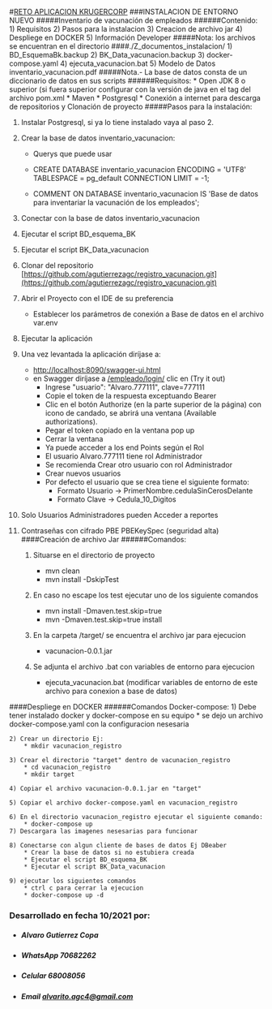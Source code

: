    #[RETO APLICACION KRUGERCORP]()
   ###INSTALACION DE ENTORNO NUEVO
 #####Inventario de vacunación de empleados
######Contenido:
    1) Requisitos
    2) Pasos para la instalacion
    3) Creacion de archivo jar
    4) Despliege en DOCKER
    5) Información Developer
#####Nota: los archivos se encuentran en el directorio 
####./Z_documentos_instalacion/
       1) BD_EsquemaBk.backup
       2) BK_Data_vacunacion.backup
       3) docker-compose.yaml
       4) ejecuta_vacunacion.bat
       5) Modelo de Datos inventario_vacunacion.pdf
#####Nota.- La base de datos consta de un diccionario de datos en sus scripts
######Requisitos:
    * Open JDK 8 o superior (si fuera superior configurar con la versión de java en el tag <properties> del archivo pom.xml
    * Maven
    * Postgresql
    * Conexión a internet para descarga de repositorios y Clonación de proyecto
#####Pasos para la instalación:

   1) Instalar Postgresql, si ya lo tiene instalado vaya al paso 2.
   2) Crear la base de datos inventario_vacunacion:
       * Querys que puede usar
       * CREATE DATABASE inventario_vacunacion
         ENCODING = 'UTF8' TABLESPACE = pg_default CONNECTION LIMIT = -1;
     
        * COMMENT ON DATABASE inventario_vacunacion
         IS 'Base de datos para inventariar la vacunación de los empleados';

   3) Conectar con la base de datos inventario_vacunacion
   4) Ejecutar el script BD_esquema_BK
   5) Ejecutar el script BK_Data_vacunacion
   6) Clonar del repositorio [https://github.com/agutierrezagc/registro_vacunacion.git](https://github.com/agutierrezagc/registro_vacunacion.git)
   7) Abrir el Proyecto con el IDE de su preferencia
       * Establecer los parámetros de conexión a Base de datos en el archivo var.env
   8) Ejecutar la aplicación
   9) Una vez levantada la aplicación diríjase a:
        * [http://localhost:8090/swagger-ui.html](http://localhost:8090/swagger-ui.html)
        * en Swagger diríjase a [/empleado/login/](http://localhost:8090/swagger-ui/index.html?configUrl=/api-docs/swagger-config#/empleado-controller/login)  clic en (Try it out)
            * Ingrese "usuario": "Alvaro.777111", clave=777111
            * Copie el token de la respuesta exceptuando Bearer
            * Clic en el botón Authorize (en la parte superior de la página) con icono de candado, se abrirá una ventana (Available authorizations).
            * Pegar el token copiado en la ventana pop up
            * Cerrar la ventana
            * Ya puede acceder a los end Points según el Rol
            * El usuario Alvaro.777111 tiene rol Administrador
            * Se recomienda Crear otro usuario con rol Administrador
            * Crear nuevos usuarios
            * Por defecto el usuario que se crea tiene el siguiente formato:
                * Formato Usuario -> PrimerNombre.cedulaSinCerosDelante
                * Formato Clave   -> Cedula_10_Digitos
10) Solo Usuarios Administradores pueden Acceder a reportes
11) Contraseñas con cifrado PBE PBEKeySpec (seguridad alta)
####Creación de archivo Jar
######Comandos:
    1) Situarse en el directorio de proyecto
    
        * mvn clean
        * mvn install -DskipTest
    
    2) En caso no escape los test ejecutar uno de los siguiente comandos
        * mvn install -Dmaven.test.skip=true
        * mvn -Dmaven.test.skip=true install 
      
    3) En la carpeta /target/ se encuentra el archivo jar para ejecucion
        * vacunacion-0.0.1.jar
     
    4) Se adjunta el archivo .bat con variables de entorno para ejecucion
        * ejecuta_vacunacion.bat  (modificar variables de entorno de este archivo para conexion a base de datos)
    
####Despliege en DOCKER 
######Comandos Docker-compose:
    1) Debe tener instalado docker y docker-compose en su equipo
        * se dejo un archivo docker-compose.yaml con la configuracion nesesaria
    
    2) Crear un directorio Ej:
        * mkdir vacunacion_registro
    
    3) Crear el directorio "target" dentro de vacunacion_registro
        * cd vacunacion_registro
        * mkdir target
    
    4) Copiar el archivo vacunacion-0.0.1.jar en "target"
    
    5) Copiar el archivo docker-compose.yaml en vacunacion_registro
    
    6) En el directorio vacunacion_registro ejecutar el siguiente comando:
        * docker-compose up 
    7) Descargara las imagenes nesesarias para funcionar
    
    8) Conectarse con algun cliente de bases de datos Ej DBeaber
        * Crear la base de datos si no estubiera creada
        * Ejecutar el script BD_esquema_BK
        * Ejecutar el script BK_Data_vacunacion
    
    9) ejecutar los siguientes comandos
        * ctrl c para cerrar la ejecucion 
        * docker-compose up -d
### Desarrollado en fecha 10/2021 por:
* ##### Alvaro Gutierrez Copa
* ##### WhatsApp 70682262 
* ##### Celular  68008056 
* ##### Email    alvarito.agc4@gmail.com
 